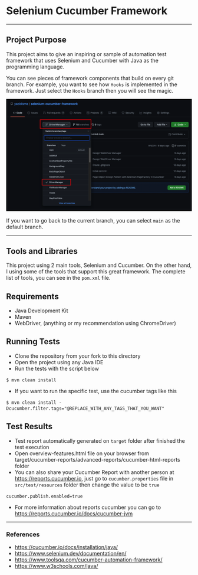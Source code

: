 # Selenium Cucumber Framework

---

## Project Purpose
This project aims to give an inspiring or sample of automation test framework that uses Selenium and Cucumber with Java as the programming language.

You can see pieces of framework components that build on every git branch.
For example, you want to see how `Hooks` is implemented in the framework.
Just select the `Hooks` branch then you will see the magic.

![select branch](https://github.com/yazidisme/image-attachment/blob/master/seleniumcucumberframework1.png)

If you want to go back to the current branch, you can select `main` as the default branch.

---

## Tools and Libraries
This project using 2 main tools, Selenium and Cucumber.
On the other hand, I using some of the tools that support this great framework.
The complete list of tools, you can see in the `pom.xml` file.

## Requirements
* Java Development Kit
* Maven
* WebDriver, (anything or my recommendation using ChromeDriver)

## Running Tests
* Clone the repository from your fork to this directory
* Open the project using any Java IDE
* Run the tests with the script below
```shell
$ mvn clean install
```
* If you want to run the specific test, use the cucumber tags like this
```shell
$ mvn clean install -Dcucumber.filter.tags="@REPLACE_WITH_ANY_TAGS_THAT_YOU_WANT"
```

## Test Results
* Test report automatically generated on `target` folder after finished the test execution
* Open overview-features.html file on your browser from target/cucumber-reports/advanced-reports/cucumber-html-reports folder
* You can also share your Cucumber Report with another person at https://reports.cucumber.io, just go to `cucumber.properties` file in `src/test/resources` folder then change the value to be `true`
```properties
cucumber.publish.enabled=true
```
* For more information about reports cucumber you can go to https://reports.cucumber.io/docs/cucumber-jvm

---

### References
* https://cucumber.io/docs/installation/java/
* https://www.selenium.dev/documentation/en/
* https://www.toolsqa.com/cucumber-automation-framework/
* https://www.w3schools.com/java/